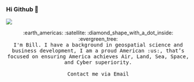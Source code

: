 ### Hi Github 👋
![](https://komarev.com/ghpvc/?username=braymond1776&color=blue)

<p align="center">
  :earth_americas: :satellite: :diamond_shape_with_a_dot_inside: :evergreen_tree:<br>
  <samp>
I'm Bill. I have a background in geospatial science and business development, I am a proud American :us:, that’s focused on ensuring America achieves Air, Land, Sea, Space, and Cyber superiority. 
     <br><br>Contact me via Email</a>
  </samp>
